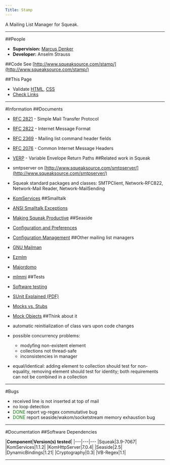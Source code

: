 ```yaml
---
Title: Stamp
---
```


A Mailing List Manager for Squeak.


---
##People

-  <strong>Supervision:</strong> [Marcus Denker](http://www.iam.unibe.ch/~denker/)
-  <strong>Developer:</strong> Anselm Strauss

##Code
See [http://www.squeaksource.com/stamp/](http://www.squeaksource.com/stamp/)

##This Page

-  Validate [HTML](http://validator.w3.org/check?uri=http%3A%2F%2Fsmallwiki.unibe.ch%2Fstamp), [CSS](http://jigsaw.w3.org/css-validator/validator?uri=http%3A%2F%2Fsmallwiki.unibe.ch%2Fstamp)
-  [Check Links](http://validator.w3.org/checklink?uri=http%3A%2F%2Fsmallwiki.unibe.ch%2Fstamp)


---
#Information
##Documents

-  [RFC 2821](http://www.rfc.net/rfc2821.html) - Simple Mail Transfer Protocol
-  [RFC 2822](http://www.rfc.net/rfc2822.html) - Internet Message Format
-  [RFC 2369](http://www.rfc.net/rfc2369.html) - Mailing list command header fields
-  [RFC 2076](http://www.rfc.net/rfc2076.html) - Common Internet Message Headers
-  [VERP](http://cr.yp.to/proto/verp.txt) - Variable Envelope Return Paths
##Related work in Squeak

-  smtpserver on [http://www.squeaksource.com/smtpserver/](http://www.squeaksource.com/smtpserver/)
-  Squeak standard packages and classes: SMTPClient, Network-RFC822, Network-Mail Reader, Network-MailSending
-  [KomServices](http://squeaklab.org/comanche/services/index.html)
##Smalltalk

-  [ANSI Smalltalk Exceptions](http://www.whysmalltalk.com/articles/bykov/exceptions_by_design.htm)
-  [Making Squeak Productive](http://www.duke.edu/~bmp5/squeak/usable.html)
##Seaside

-  [Configuration and Preferences](http://www.seaside.st/Documentation/ConfigurationandPreferences/)
-  [Configuration Management](http://www.shaffer-consulting.com/david/SeasideConfiguration/SeasideConfigurations.html)
##Other mailing list managers

-  [GNU Mailman](http://www.gnu.org/software/mailman/)
-  [Ezmlm](http://www.ezmlm.org/)
-  [Majordomo](http://www.greatcircle.com/majordomo/)
-  [mlmmj](http://mlmmj.mmj.dk/)
##Tests

-  [Software testing](http://en.wikipedia.org/wiki/Software_testing)
-  [SUnit Explained  (PDF)](http://www.iam.unibe.ch/~ducasse/Programmez/OnTheWeb/SUnitEnglish2.pdf)
-  [Mocks vs. Stubs](http://www.martinfowler.com/articles/mocksArentStubs.html)
-  [Mock Objects](http://www.mockobjects.com/)
##Think about it

-  automatic reinitialization of class vars upon code changes
-  possible concurrency problems:
	-  modyfing non-existent element
	-  collections not thread-safe
	-  inconsistencies in manager

-  equal/identical: adding element to collection should test for non-equality, removing element should test for identity; both requirements can not be combined in a collection


---
#Bugs

-  received line is not inserted at top of mail
-  no loop detection
-  <span style="color:green">DONE</span> report vg-regex commutative bug
-  <span style="color:green">DONE</span> report seaside/wakom/socketstream memory exhaustion bug


---
#Documentation
##Software Dependencies

|<b>Component</b>|<b>Version(s) tested</b>|
|---|---|---
|Squeak|3.9-7067|
|KomServices|1.1.2|
|KomHttpServer|7.0.4|
|Seaside|2.5|
|DynamicBindings|1.21|
|Cryptography|0.3|
|VB-Regex|1.1|


---

```\[EOF]
```
